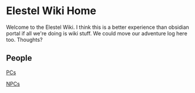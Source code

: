 <!-- TITLE: Elestel Wiki Home -->
<!-- SUBTITLE: The root page of the Elestel Wiki -->

# Elestel Wiki Home
Welcome to the Elestel Wiki. I think this is a better experience than obsidian portal if all we're doing is wiki stuff. We could move our adventure log here too. Thoughts?

## People

[PCs](people/player-characters)

[NPCs](npcs)